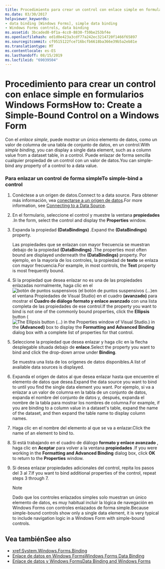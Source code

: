 ```yaml
---
title: Procedimiento para crear un control con enlace simple en formularios Windows Forms
ms.date: 03/30/2017
helpviewer_keywords:
- data binding [Windows Forms], simple data binding
- Windows Forms controls, data binding
ms.assetid: 3bcaded8-0f1a-4cc0-8830-f59be253bf4e
ms.openlocfilehash: ed1d0e423a3cdf77a242ec3214720f1466f65897
ms.sourcegitcommit: cf9515122fce716bcfb6618ba366e39b5a2eb81e
ms.translationtype: MT
ms.contentlocale: es-ES
ms.lasthandoff: 08/15/2019
ms.locfileid: "69039504"
---
```

# <a name="how-to-create-a-simple-bound-control-on-a-windows-form"></a><span data-ttu-id="52289-102">Procedimiento para crear un control con enlace simple en formularios Windows Forms</span><span class="sxs-lookup"><span data-stu-id="52289-102">How to: Create a Simple-Bound Control on a Windows Form</span></span>

<span data-ttu-id="52289-103">Con el *enlace simple*, puede mostrar un único elemento de datos, como un valor de columna de una tabla de conjunto de datos, en un control.</span><span class="sxs-lookup"><span data-stu-id="52289-103">With *simple binding*, you can display a single data element, such as a column value from a dataset table, in a control.</span></span> <span data-ttu-id="52289-104">Puede enlazar de forma sencilla cualquier propiedad de un control con un valor de datos.</span><span class="sxs-lookup"><span data-stu-id="52289-104">You can simple-bind any property of a control to a data value.</span></span>

### <a name="to-simple-bind-a-control"></a><span data-ttu-id="52289-105">Para enlazar un control de forma simple</span><span class="sxs-lookup"><span data-stu-id="52289-105">To simple-bind a control</span></span>

1. <span data-ttu-id="52289-106">Conéctese a un origen de datos.</span><span class="sxs-lookup"><span data-stu-id="52289-106">Connect to a data source.</span></span> <span data-ttu-id="52289-107">Para obtener más información, vea [conectarse a un origen de datos](../data/adonet/connecting-to-a-data-source.md).</span><span class="sxs-lookup"><span data-stu-id="52289-107">For more information, see [Connecting to a Data Source](../data/adonet/connecting-to-a-data-source.md).</span></span>

2. <span data-ttu-id="52289-108">En el formulario, seleccione el control y muestre la ventana **propiedades** .</span><span class="sxs-lookup"><span data-stu-id="52289-108">In the form, select the control and display the **Properties** window.</span></span>

3. <span data-ttu-id="52289-109">Expanda la propiedad **(DataBindings)** .</span><span class="sxs-lookup"><span data-stu-id="52289-109">Expand the **(DataBindings)** property.</span></span>

     <span data-ttu-id="52289-110">Las propiedades que se enlazan con mayor frecuencia se muestran debajo de la propiedad **(DataBindings)** .</span><span class="sxs-lookup"><span data-stu-id="52289-110">The properties most often bound are displayed underneath the **(DataBindings)** property.</span></span> <span data-ttu-id="52289-111">Por ejemplo, en la mayoría de los controles, la propiedad de **texto** se enlaza con mayor frecuencia.</span><span class="sxs-lookup"><span data-stu-id="52289-111">For example, in most controls, the **Text** property is most frequently bound.</span></span>

4. <span data-ttu-id="52289-112">Si la propiedad que desea enlazar no es una de las propiedades enlazadas normalmente, haga clic en el![botón de **puntos suspensivos** (el botón de puntos suspensivos (...)](./media/how-to-create-a-simple-bound-control-on-a-windows-form/visual-studio-ellipsis-button.png)en el ventana Propiedades de Visual Studio) en el cuadro **(avanzado)** para mostrar el  **Cuadro de diálogo formato y enlace avanzado** con una lista completa de las propiedades de ese control.</span><span class="sxs-lookup"><span data-stu-id="52289-112">If the property you want to bind is not one of the commonly bound properties, click the **Ellipsis** button (![The Ellipsis button (...) in the Properties window of Visual Studio.](./media/how-to-create-a-simple-bound-control-on-a-windows-form/visual-studio-ellipsis-button.png)) in the **(Advanced)** box to display the **Formatting and Advanced Binding** dialog box with a complete list of properties for that control.</span></span>

5. <span data-ttu-id="52289-113">Seleccione la propiedad que desea enlazar y haga clic en la flecha desplegable situada debajo de **enlace**.</span><span class="sxs-lookup"><span data-stu-id="52289-113">Select the property you want to bind and click the drop-down arrow under **Binding**.</span></span>

     <span data-ttu-id="52289-114">Se muestra una lista de los orígenes de datos disponibles.</span><span class="sxs-lookup"><span data-stu-id="52289-114">A list of available data sources is displayed.</span></span>

6. <span data-ttu-id="52289-115">Expanda el origen de datos al que desea enlazar hasta que encuentre el elemento de datos que desea.</span><span class="sxs-lookup"><span data-stu-id="52289-115">Expand the data source you want to bind to until you find the single data element you want.</span></span> <span data-ttu-id="52289-116">Por ejemplo, si va a enlazar a un valor de columna en la tabla de un conjunto de datos, expanda el nombre del conjunto de datos y, después, expanda el nombre de la tabla para mostrar los nombres de columna.</span><span class="sxs-lookup"><span data-stu-id="52289-116">For example, if you are binding to a column value in a dataset's table, expand the name of the dataset, and then expand the table name to display column names.</span></span>

7. <span data-ttu-id="52289-117">Haga clic en el nombre del elemento al que se va a enlazar.</span><span class="sxs-lookup"><span data-stu-id="52289-117">Click the name of an element to bind to.</span></span>

8. <span data-ttu-id="52289-118">Si está trabajando en el cuadro de diálogo **formato y enlace avanzado** , haga clic en **Aceptar** para volver a la ventana **propiedades** .</span><span class="sxs-lookup"><span data-stu-id="52289-118">If you were working in the **Formatting and Advanced Binding** dialog box, click **OK** to return to the **Properties** window.</span></span>

9. <span data-ttu-id="52289-119">Si desea enlazar propiedades adicionales del control, repita los pasos del 3 al 7.</span><span class="sxs-lookup"><span data-stu-id="52289-119">If you want to bind additional properties of the control, repeat steps 3 through 7.</span></span>

    > [!NOTE]
    > <span data-ttu-id="52289-120">Dado que los controles enlazados simples solo muestran un único elemento de datos, es muy habitual incluir la lógica de navegación en Windows Forms con controles enlazados de forma simple.</span><span class="sxs-lookup"><span data-stu-id="52289-120">Because simple-bound controls show only a single data element, it is very typical to include navigation logic in a Windows Form with simple-bound controls.</span></span>

## <a name="see-also"></a><span data-ttu-id="52289-121">Vea también</span><span class="sxs-lookup"><span data-stu-id="52289-121">See also</span></span>

- <xref:System.Windows.Forms.Binding>
- [<span data-ttu-id="52289-122">Enlace de datos en Windows Forms</span><span class="sxs-lookup"><span data-stu-id="52289-122">Windows Forms Data Binding</span></span>](windows-forms-data-binding.md)
- [<span data-ttu-id="52289-123">Enlace de datos y Windows Forms</span><span class="sxs-lookup"><span data-stu-id="52289-123">Data Binding and Windows Forms</span></span>](data-binding-and-windows-forms.md)

